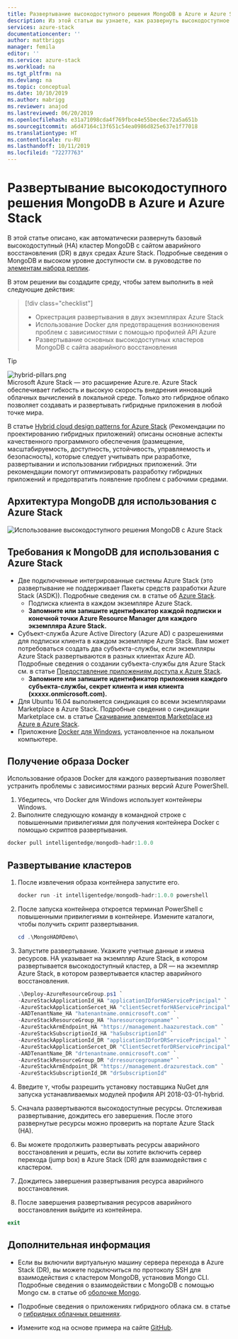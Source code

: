 ```yaml
---
title: Развертывание высокодоступного решения MongoDB в Azure и Azure Stack | Документация Майкрософт
description: Из этой статьи вы узнаете, как развернуть высокодоступное решение MongoDB в Azure и Azure Stack
services: azure-stack
documentationcenter: ''
author: mattbriggs
manager: femila
editor: ''
ms.service: azure-stack
ms.workload: na
ms.tgt_pltfrm: na
ms.devlang: na
ms.topic: conceptual
ms.date: 10/10/2019
ms.author: mabrigg
ms.reviewer: anajod
ms.lastreviewed: 06/20/2019
ms.openlocfilehash: e31a71098cda4f769fbce4e55bec6ec72a5a651b
ms.sourcegitcommit: a6d47164c13f651c54ea0986d825e637e1f77018
ms.translationtype: HT
ms.contentlocale: ru-RU
ms.lasthandoff: 10/11/2019
ms.locfileid: "72277763"
---
```

# <a name="deploy-a-highly-available-mongodb-solution-to-azure-and-azure-stack"></a>Развертывание высокодоступного решения MongoDB в Azure и Azure Stack

В этой статье описано, как автоматически развернуть базовый высокодоступный (HA) кластер MongoDB с сайтом аварийного восстановления (DR) в двух средах Azure Stack. Подробные сведения о MongoDB и высоком уровне доступности см. в руководстве по [элементам набора реплик](https://docs.mongodb.com/manual/core/replica-set-members/).

В этом решении вы создадите среду, чтобы затем выполнить в ней следующие действия:

> [!div class="checklist"]
> - Оркестрация развертывания в двух экземплярах Azure Stack
> - Использование Docker для предотвращения возникновения проблем с зависимостями с помощью профилей API Azure
> - Развертывание основных высокодоступных кластеров MongoDB с сайта аварийного восстановления


> [!Tip]  
> ![hybrid-pillars.png](./media/azure-stack-solution-cloud-burst/hybrid-pillars.png)  
> Microsoft Azure Stack — это расширение Azure.re. Azure Stack обеспечивает гибкость и высокую скорость внедрения инноваций облачных вычислений в локальной среде. Только это гибридное облако позволяет создавать и развертывать гибридные приложения в любой точке мира.  
> 
> В статье [Hybrid cloud design patterns for Azure Stack](azure-stack-edge-pattern-overview.md) (Рекомендации по проектированию гибридных приложений) описаны основные аспекты качественного программного обеспечения (размещение, масштабируемость, доступность, устойчивость, управляемость и безопасность), которые следует учитывать при разработке, развертывании и использовании гибридных приложений. Эти рекомендации помогут оптимизировать разработку гибридных приложений и предотвратить появление проблем с рабочими средами.



## <a name="architecture-for-mongodb-with-azure-stack"></a>Архитектура MongoDB для использования с Azure Stack

![Использование высокодоступного решения MongoDB с Azure Stack](media/azure-stack-solution-mongdb-ha/image1.png)

## <a name="prerequisites-for-mongodb-with-azure-stack"></a>Требования к MongoDB для использования с Azure Stack

  - Две подключенные интегрированные системы Azure Stack (это развертывание не поддерживает Пакеты средств разработки Azure Stack (ASDK)). Подробные сведения см. в статье об [Azure Stack](https://azure.microsoft.com/overview/azure-stack/).
      - Подписка клиента в каждом экземпляре Azure Stack.    
      - **Запомните или запишите идентификатор каждой подписки и конечной точки Azure Resource Manager для каждого экземпляра Azure Stack.**
  - Субъект-служба Azure Active Directory (Azure AD) с разрешениями для подписки клиента в каждом экземпляре Azure Stack. Вам может потребоваться создать два субъекта-службы, если экземпляры Azure Stack развертываются в разных клиентах Azure AD. Подробные сведения о создании субъекта-службы для Azure Stack см. в статье [Предоставление приложениям доступа к Azure Stack](https://docs.microsoft.com/azure-stack/user/azure-stack-create-service-principals).    
      - **Запомните или запишите идентификатор приложения каждого субъекта-службы, секрет клиента и имя клиента (xxxxx.onmicrosoft.com).**
  - Для Ubuntu 16.04 выполняется синдикация со всеми экземплярами Marketplace в Azure Stack. Подробные сведения о синдикации Marketplace см. в статье [Скачивание элементов Marketplace из Azure в Azure Stack](https://docs.microsoft.com/azure-stack/operator/azure-stack-download-azure-marketplace-item).
  - Приложение [Docker для Windows](https://docs.docker.com/docker-for-windows/), установленное на локальном компьютере.

## <a name="get-the-docker-image"></a>Получение образа Docker

Использование образов Docker для каждого развертывания позволяет устранить проблемы с зависимостями разных версий Azure PowerShell.
1.  Убедитесь, что Docker для Windows использует контейнеры Windows.
2.  Выполните следующую команду в командной строке с повышенными привилегиями для получения контейнера Docker с помощью скриптов развертывания.
```powershell  
docker pull intelligentedge/mongodb-hadr:1.0.0
```

## <a name="deploy-the-clusters"></a>Развертывание кластеров

1.  После извлечения образа контейнера запустите его.

    ```powershell  
    docker run -it intelligentedge/mongodb-hadr:1.0.0 powershell
    ```

2.  После запуска контейнера откроется терминал PowerShell с повышенными привилегиями в контейнере. Измените каталоги, чтобы получить скрипт развертывания.

    ```powershell  
    cd .\MongoHADRDemo\
    ```

3.  Запустите развертывание. Укажите учетные данные и имена ресурсов. HA указывает на экземпляр Azure Stack, в котором развертывается высокодоступный кластер, а DR — на экземпляр Azure Stack, в котором развертывается кластер аварийного восстановления.

    ```powershell
    .\Deploy-AzureResourceGroup.ps1 `
    -AzureStackApplicationId_HA "applicationIDforHAServicePrincipal" `
    -AzureStackApplicationSercet_HA "clientSecretforHAServicePrincipal" `
    -AADTenantName_HA "hatenantname.onmicrosoft.com" `
    -AzureStackResourceGroup_HA "haresourcegroupname" `
    -AzureStackArmEndpoint_HA "https://management.haazurestack.com" `
    -AzureStackSubscriptionId_HA "haSubscriptionId" `
    -AzureStackApplicationId_DR "applicationIDforDRServicePrincipal" `
    -AzureStackApplicationSercet_DR "ClientSecretforDRServicePrincipal" `
    -AADTenantName_DR "drtenantname.onmicrosoft.com" `
    -AzureStackResourceGroup_DR "drresourcegroupname" `
    -AzureStackArmEndpoint_DR "https://management.drazurestack.com" `
    -AzureStackSubscriptionId_DR "drSubscriptionId"
    ```

4.  Введите `Y`, чтобы разрешить установку поставщика NuGet для запуска устанавливаемых модулей профиля API 2018-03-01-hybrid.

5.  Сначала развертываются высокодоступные ресурсы. Отслеживая развертывание, дождитесь его завершения. После этого развернутые ресурсы можно проверить на портале Azure Stack (HA). 

6.  Вы можете продолжить развертывать ресурсы аварийного восстановления и решить, если вы хотите включить сервер перехода (jump box) в Azure Stack (DR) для взаимодействия с кластером.

7.  Дождитесь завершения развертывания ресурса аварийного восстановления.

8.  После завершения развертывания ресурсов аварийного восстановления выйдите из контейнера.

  ```powershell
  exit
  ```

## <a name="next-steps"></a>Дополнительная информация

  - Если вы включили виртуальную машину сервера перехода в Azure Stack (DR), вы можете подключиться по протоколу SSH для взаимодействия с кластером MongoDB, установив Mongo CLI. Подробные сведения о взаимодействии с MongoDB с помощью Mongo см. в статье об [оболочке Mongo](https://docs.mongodb.com/manual/mongo/).

  - Подробные сведения о приложениях гибридного облака см. в статье о [гибридных облачных решениях](https://aka.ms/azsdevtutorials).

  - Измените код на основе примера на сайте [GitHub](https://github.com/Azure-Samples/azure-intelligent-edge-patterns).
